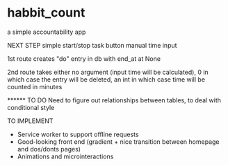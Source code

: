 # habbit_count
a simple accountability app


NEXT STEP
simple start/stop task button
manual time input

1st route creates "do" entry in db with end_at at None

2nd route takes either no argument (input time will be calculated), 0 in which case the entry will be deleted, an int in which case time will be counted in minutes


****** TO DO
Need to figure out relationships between tables, to deal with conditional style


TO IMPLEMENT
- Service worker to support offline requests
- Good-looking front end (gradient + nice transition between homepage and dos/donts pages)
- Animations and microinteractions
